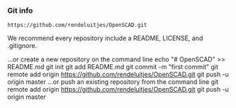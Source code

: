 ### Git info

```
https://github.com/rendeluitjes/OpenSCAD.git
```
We recommend every repository include a README, LICENSE, and .gitignore.

…or create a new repository on the command line
echo "# OpenSCAD" >> README.md
git init
git add README.md
git commit -m "first commit"
git remote add origin https://github.com/rendeluitjes/OpenSCAD.git
git push -u origin master
…or push an existing repository from the command line
git remote add origin https://github.com/rendeluitjes/OpenSCAD.git
git push -u origin master
